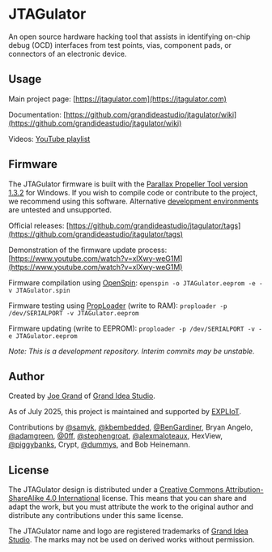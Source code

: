JTAGulator
==========

An open source hardware hacking tool that assists in identifying on-chip debug (OCD) interfaces from test points, vias, component pads, or connectors of an electronic device.


Usage
-----

Main project page: [https://jtagulator.com](https://jtagulator.com)

Documentation: [https://github.com/grandideastudio/jtagulator/wiki](https://github.com/grandideastudio/jtagulator/wiki)

Videos: [YouTube playlist](https://www.youtube.com/playlist?list=PLsyTdiI7kVn8H848lMSKljkUwPnZfke9k)


Firmware
--------

The JTAGulator firmware is built with the [Parallax Propeller Tool version 1.3.2](https://expliot.io/wp-content/uploads/P8X32A-Setup-Propeller-Tool-v1.3.2.zip) for Windows. If you wish to compile code or contribute to the project, we recommend using this software. Alternative [development environments](https://www.parallax.com/download/propeller-1-software/) are untested and unsupported.

Official releases: [https://github.com/grandideastudio/jtagulator/tags](https://github.com/grandideastudio/jtagulator/tags)

Demonstration of the firmware update process: [https://www.youtube.com/watch?v=xlXwy-weG1M](https://www.youtube.com/watch?v=xlXwy-weG1M)

Firmware compilation using [OpenSpin](https://github.com/parallaxinc/OpenSpin): `openspin -o JTAGulator.eeprom -e -v JTAGulator.spin`

Firmware testing using [PropLoader](https://github.com/parallaxinc/PropLoader) (write to RAM): `proploader -p /dev/SERIALPORT -v JTAGulator.eeprom`

Firmware updating (write to EEPROM): `proploader -p /dev/SERIALPORT -v -e JTAGulator.eeprom`

*Note: This is a development repository. Interim commits may be unstable.*


Author
------
Created by [Joe Grand](https://joegrand.com) of [Grand Idea Studio](https://grandideastudio.com). 

As of July 2025, this project is maintained and supported by [EXPLIoT](https://expliot.io/jtagulator/).

Contributions by [@samyk](https://github.com/samyk), [@kbembedded](https://github.com/kbembedded), [@BenGardiner](https://github.com/BenGardiner), Bryan Angelo, [@adamgreen](https://github.com/adamgreen), [@0ff](https://github.com/0ff), [@stephengroat](https://github.com/stephengroat), [@alexmaloteaux](https://github.com/alexmaloteaux), HexView, [@piggybanks](https://github.com/piggybanks), Crypt, [@dummys](https://github.com/dummys), and Bob Heinemann.


License
-------
The JTAGulator design is distributed under a [Creative Commons Attribution-ShareAlike 4.0 International](https://creativecommons.org/licenses/by-sa/4.0/) license. This means that you can share and adapt the work, but you must attribute the work to the original author and distribute any contributions under this same license. 

The JTAGulator name and logo are registered trademarks of [Grand Idea Studio]((https://grandideastudio.com)). The marks may not be used on derived works without permission. 
